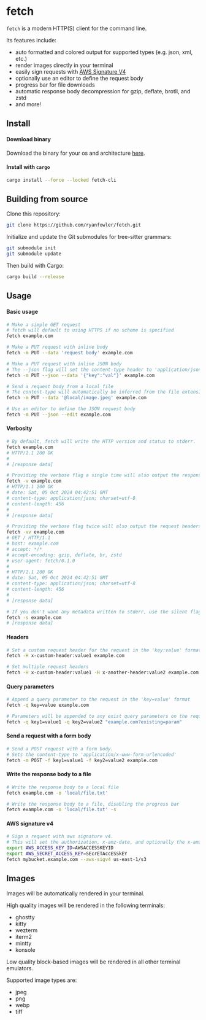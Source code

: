# fetch

`fetch` is a modern HTTP(S) client for the command line.

Its features include:
- auto formatted and colored output for supported types (e.g. json, xml, etc.)
- render images directly in your terminal
- easily sign requests with [AWS Signature V4](https://docs.aws.amazon.com/AmazonS3/latest/API/sig-v4-authenticating-requests.html)
- optionally use an editor to define the request body
- progress bar for file downloads
- automatic response body decompression for gzip, deflate, brotli, and zstd
- and more!

## Install

#### Download binary

Download the binary for your os and architecture [here](https://github.com/ryanfowler/fetch/releases).

#### Install with `cargo`

```sh
cargo install --force --locked fetch-cli
```

## Building from source

Clone this repository:

```sh
git clone https://github.com/ryanfowler/fetch.git
```

Initialize and update the Git submodules for tree-sitter grammars:

```sh
git submodule init
git submodule update
```

Then build with Cargo:

```sh
cargo build --release
```

## Usage

#### Basic usage

```sh
# Make a simple GET request
# fetch will default to using HTTPS if no scheme is specified
fetch example.com

# Make a PUT request with inline body
fetch -m PUT --data 'request body' example.com

# Make a PUT request with inline JSON body
# The --json flag will set the content-type header to 'application/json'
fetch -m PUT --json --data '{"key":"val"}' example.com

# Send a request body from a local file
# The content-type will automatically be inferred from the file extension
fetch -m PUT --data '@local/image.jpeg' example.com

# Use an editor to define the JSON request body
fetch -m PUT --json --edit example.com
```

#### Verbosity

```sh
# By default, fetch will write the HTTP version and status to stderr.
fetch example.com
# HTTP/1.1 200 OK
#
# [response data]

# Providing the verbose flag a single time will also output the response headers
fetch -v example.com
# HTTP/1.1 200 OK
# date: Sat, 05 Oct 2024 04:42:51 GMT
# content-type: application/json; charset=utf-8
# content-length: 456
#
# [response data]

# Providing the verbose flag twice will also output the request headers
fetch -vv example.com
# GET / HTTP/1.1
# host: example.com
# accept: */*
# accept-encoding: gzip, deflate, br, zstd
# user-agent: fetch/0.1.0
#
# HTTP/1.1 200 OK
# date: Sat, 05 Oct 2024 04:42:51 GMT
# content-type: application/json; charset=utf-8
# content-length: 456
#
# [response data]

# If you don't want any metadata written to stderr, use the silent flag
fetch -s example.com
# [response data]
```

#### Headers

```sh
# Set a custom request header for the request in the 'key:value' format
fetch -H x-custom-header:value1 example.com

# Set multiple request headers
fetch -H x-custom-header:value1 -H x-another-header:value2 example.com
```

#### Query parameters

```sh
# Append a query parameter to the request in the 'key=value' format
fetch -q key=value example.com

# Parameters will be appended to any exist query parameters on the request
fetch -q key1=value1 -q key2=value2 "example.com?existing=param"
```

#### Send a request with a form body

```sh
# Send a POST request with a form body.
# Sets the content-type to 'application/x-www-form-urlencoded'
fetch -m POST -f key1=value1 -f key2=value2 example.com
```

#### Write the response body to a file

```sh
# Write the response body to a local file
fetch example.com -o 'local/file.txt'

# Write the response body to a file, disabling the progress bar
fetch example.com -o 'local/file.txt' -s
```

#### AWS signature v4

```sh
# Sign a request with aws signature v4.
# This will set the authorization, x-amz-date, and optionally the x-amz-content-sha256 headers
export AWS_ACCESS_KEY_ID=AWSACCESSKEYID
export AWS_SECRET_ACCESS_KEY=SEcrETAccESSkEY
fetch mybucket.example.com --aws-sigv4 us-east-1/s3
```

## Images

Images will be automatically rendered in your terminal.

High quality images will be rendered in the following terminals:
- ghostty
- kitty
- wezterm
- iterm2
- mintty
- konsole

Low quality block-based images will be rendered in all other terminal emulators.

Supported image types are:
- jpeg
- png
- webp
- tiff
